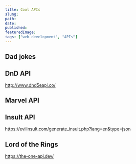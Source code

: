 ```yaml
---
title: Cool APIs
slung:
path:
date:
published:
featuredImage:
tags: ["web development", "APIs"]
---
```


## Dad jokes


## DnD API

http://www.dnd5eapi.co/


## Marvel API


## Insult API
https://evilinsult.com/generate_insult.php?lang=en&type=json


## Lord of the Rings
https://the-one-api.dev/
